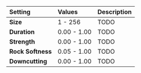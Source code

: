 | Setting           | Values      | Description |
| :---------------- | :---------- | :---------- |
| **Size**          | 1 - 256     | TODO        |
| **Duration**      | 0.00 - 1.00 | TODO        |
| **Strength**      | 0.00 - 1.00 | TODO        |
| **Rock Softness** | 0.05 - 1.00 | TODO        |
| **Downcutting**   | 0.00 - 1.00 | TODO        |







